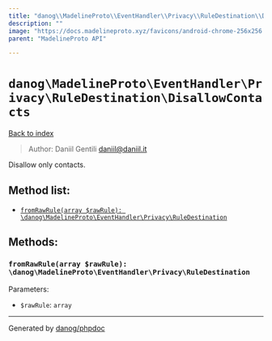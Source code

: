 ```yaml
---
title: "danog\\MadelineProto\\EventHandler\\Privacy\\RuleDestination\\DisallowContacts: Disallow only contacts."
description: ""
image: "https://docs.madelineproto.xyz/favicons/android-chrome-256x256.png"
parent: "MadelineProto API"

---
```

# `danog\MadelineProto\EventHandler\Privacy\RuleDestination\DisallowContacts`
[Back to index](../../../../../index.html)

> Author: Daniil Gentili <daniil@daniil.it>  
  

Disallow only contacts.  




## Method list:
* [`fromRawRule(array $rawRule): \danog\MadelineProto\EventHandler\Privacy\RuleDestination`](#fromrawrule)

## Methods:
### `fromRawRule(array $rawRule): \danog\MadelineProto\EventHandler\Privacy\RuleDestination`




Parameters:

* `$rawRule`: `array`   



---
Generated by [danog/phpdoc](https://phpdoc.daniil.it)
